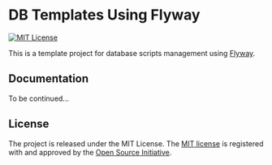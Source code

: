 
DB Templates Using Flyway
=========================

[![MIT License](https://img.shields.io/github/license/Scott-Lau/db-templates-flyway)][license]

This is a template project for database scripts management using [Flyway][flyway].

Documentation
-------------

To be continued...

License
-------
The project is released under the MIT License. The [MIT license][license] is registered with and approved by the 
[Open Source Initiative][osi].


[home]: https://github.com/Scott-Lau/maven-templates
[license]: https://opensource.org/licenses/MIT
[osi]: https://opensource.org/
[flyway]: https://flywaydb.org/

